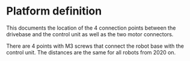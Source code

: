 # Platform definition

This documents the location of the 4 connection points between the drivebase and the control unit as well as the two motor connectors.

There are 4 points with M3 screws that connect the robot base with the control unit. The distances are the same for all robots from 2020 on.
